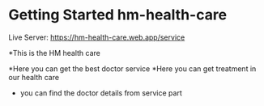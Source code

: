 # Getting Started hm-health-care

Live Server: https://hm-health-care.web.app/service

*This is the HM health care

*Here you can get the best doctor service
*Here you can get treatment in our health care
* you can find the doctor details from service part
